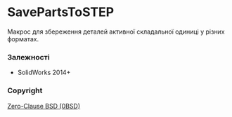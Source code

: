 ﻿# SavePartsToSTEP
Макрос для збереження деталей активної складальної одиниці у різних форматах.

### Залежності
- SolidWorks 2014+

### Copyright

[Zero-Clause BSD (0BSD)](https://opensource.org/licenses/0BSD)
